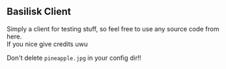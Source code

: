 ## Basilisk Client
Simply a client for testing stuff, so feel free to use any source code from here.\
If you nice give credits uwu

Don't delete `pineapple.jpg` in your config dir!!
